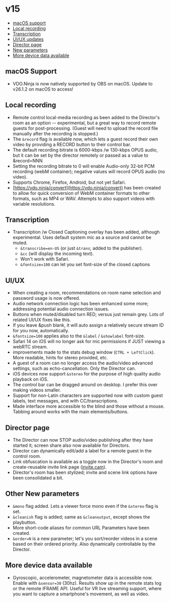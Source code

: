 # v15

* [macOS support](v15-release-notes.md#macOS-support)
* [Local recording](v15-release-notes.md#local-recording)
* [Transcription](v15-release-notes.md#transcription)
* [UI/UX updates](v15-release-notes.md#ui-ux)
* [Director page](v15-release-notes.md#director-page)
* [New parameters](v15-release-notes.md#other-new-parameters)
* [More device data available](v15-release-notes.md#more-device-data-available)

## macOS Support

* VDO.Ninja is now natively supported by OBS on macOS. Update to v26.1.2 on macOS to access!

## Local recording

* Remote control local-media recording as been added to the Director's room as an option -- experimental, but a great way to record remote guests for post-processing. (Guest will need to upload the record file manually after the recording is stopped.)
* The `&record` flag is available now, which lets a guest record their own video by providing a RECORD button to their control bar.
* The default recording bitrate is 6000-kbps /w 130-kbps OPUS audio, but it can be set by the director remotely or passed as a value to \&record=NNN
* Setting the recording bitrate to 0 will enable Audio-only 32-bit PCM recording (webM container); negative values will record OPUS audio (no video).
* Supports Chrome, Firefox, Android, but not yet Safari.
* [https://vdo.ninja/convert](https://vdo.ninja/convert) has been created to allow for quick conversion of WebM container formats to other formats, such as MP4 or WAV. Attempts to also support videos with variable resolutions.

## Transcription

* Transcription /w Closed Captioning overlay has been added, although experimental. Uses default system mic as a source and cannot be muted.
  * `&transcribe=en-US` (or just `&trans`; added to the publisher).
  * `&cc` (will display the incoming text).
  * Won't work with Safari.
  * `&fontsize=100` can let you set font-size of the closed captions&#x20;

## UI/UX

* When creating a room, recommendations on room name selection and password usage is now offered.
* Audio network connection logic has been enhanced some more; addressing potential audio connection issues.
* Buttons when muted/disabled turn RED; versus just remain grey. Lots of related UI/UX fixes like this.
* If you leave \&push blank, it will auto assign a relatively secure stream ID for you now, automatically.
* `&fontsize=100` applies also to the `&label` / `&showlabel` font-size.
* Safari 14 on iOS will no longer ask for mic permissions if JUST viewing a webRTC stream.
* improvements made to the stats debug window (`CTRL + LeftClick`). More readable, hints for stereo provided, etc.
* A guest of a room can no longer access the audio/video advanced settings, such as echo-cancellation. Only the Director can.
* iOS devices now support `&stereo` for the purpose of high quality audio playback on iOS.
* The control bar can be dragged around on desktop. I prefer this over making videos smaller.
* Support for non-Latin characters are supported now with custom guest labels, text messages, and with CC/transcriptions.
* Made interface more accessible to the blind and those without a mouse. Tabbing around works with the main elements/buttons.

## Director page

* The Director can now STOP audio/video publishing after they have started it; screen share also now available for Directors.
* Director can dynamically edit/add a label for a remote guest in the control room.
* Link obfuscation is available as a toggle now in the Director's room and create-reusable invite link page ([invite.cam](https://invite.cam/)).
* Director's room has been stylized; invite and scene link options have been consolidated a bit.

## Other New parameters

* `&mono` flag added. Lets a viewer force mono even if the `&stereo` flag is set.
* `&cleanish` flag is added; same as `&cleanoutput`, except shows the playbutton.
* More short-code aliases for common URL Parameters have been created.
* `&order=N` is a new parameter; let's you sort/reorder videos in a scene based on their ordered priority. Also dynamically controllable by the Director.

## More device data available

* Gyroscopic, accelerometer, magnetometer data is accessible now. Enable with `&sensor=30` (30hz). Results show up in the remote stats log or the remote IFRAME API. Useful for VR live streaming support, where you want to capture a smartphone's movement, as well as video.
